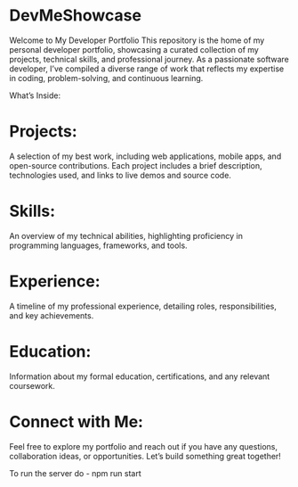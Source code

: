 # DevMeShowcase

Welcome to My Developer Portfolio This repository is the home of my personal developer portfolio, showcasing a curated collection of my projects, technical skills, and professional journey. As a passionate software developer, I’ve compiled a diverse range of work that reflects my expertise in coding, problem-solving, and continuous learning.

What’s Inside:

# Projects:

A selection of my best work, including web applications, mobile apps, and open-source contributions. Each project includes a brief description, technologies used, and links to live demos and source code.

# Skills:

An overview of my technical abilities, highlighting proficiency in programming languages, frameworks, and tools.

# Experience:

A timeline of my professional experience, detailing roles, responsibilities, and key achievements.

# Education:

Information about my formal education, certifications, and any relevant coursework.

# Connect with Me:

Feel free to explore my portfolio and reach out if you have any questions, collaboration ideas, or opportunities. Let’s build something great together!


To run the server do - npm run start